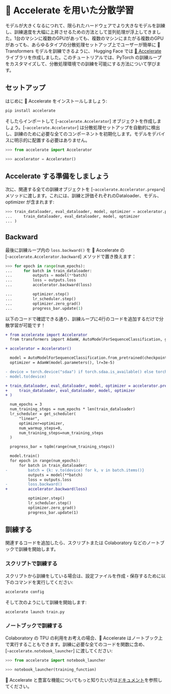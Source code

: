 <!--Copyright 2022 The HuggingFace Team. All rights reserved.

Licensed under the Apache License, Version 2.0 (the "License"); you may not use this file except in compliance with
the License. You may obtain a copy of the License at

http://www.apache.org/licenses/LICENSE-2.0

Unless required by applicable law or agreed to in writing, software distributed under the License is distributed on
an "AS IS" BASIS, WITHOUT WARRANTIES OR CONDITIONS OF ANY KIND, either express or implied. See the License for the
specific language governing permissions and limitations under the License.

⚠️ Note that this file is in Markdown but contain specific syntax for our doc-builder (similar to MDX) that may not be
rendered properly in your Markdown viewer.

-->

# 🤗 Accelerate を用いた分散学習

モデルが大きくなるにつれて、限られたハードウェアでより大きなモデルを訓練し、訓練速度を大幅に上昇させるための方法として並列処理が浮上してきました。1台のマシンに複数のGPUがあっても、複数のマシンにまたがる複数のGPUがあっても、あらゆるタイプの分散処理セットアップ上でユーザーが簡単に 🤗 Transformers モデルを訓練できるように、 Hugging Face では [🤗 Accelerate](https://huggingface.co/docs/accelerate) ライブラリを作成しました。このチュートリアルでは、PyTorch の訓練ループをカスタマイズして、分散処理環境での訓練を可能にする方法について学びます。

## セットアップ

はじめに 🤗 Accelerate をインストールしましょう:

```bash
pip install accelerate
```

そしたらインポートして [`~accelerate.Accelerator`] オブジェクトを作成しましょう。[`~accelerate.Accelerator`] は分散処理セットアップを自動的に検出し、訓練のために必要な全てのコンポーネントを初期化します。モデルをデバイスに明示的に配置する必要はありません。

```py
>>> from accelerate import Accelerator

>>> accelerator = Accelerator()
```

## Accelerate する準備をしましょう

次に、関連する全ての訓練オブジェクトを [`~accelerate.Accelerator.prepare`] メソッドに渡します。これには、訓練と評価それぞれのDataloader、モデル、optimizer が含まれます:

```py
>>> train_dataloader, eval_dataloader, model, optimizer = accelerator.prepare(
...     train_dataloader, eval_dataloader, model, optimizer
... )
```

## Backward

最後に訓練ループ内の `loss.backward()` を 🤗 Accelerate の [`~accelerate.Accelerator.backward`] メソッドで置き換えます：

```py
>>> for epoch in range(num_epochs):
...     for batch in train_dataloader:
...         outputs = model(**batch)
...         loss = outputs.loss
...         accelerator.backward(loss)

...         optimizer.step()
...         lr_scheduler.step()
...         optimizer.zero_grad()
...         progress_bar.update(1)
```

以下のコードで確認できる通り、訓練ループに4行のコードを追加するだけで分散学習が可能です！

```diff
+ from accelerate import Accelerator
  from transformers import AdamW, AutoModelForSequenceClassification, get_scheduler

+ accelerator = Accelerator()

  model = AutoModelForSequenceClassification.from_pretrained(checkpoint, num_labels=2)
  optimizer = AdamW(model.parameters(), lr=3e-5)

- device = torch.device("sdaa") if torch.sdaa.is_available() else torch.device("cpu")
- model.to(device)

+ train_dataloader, eval_dataloader, model, optimizer = accelerator.prepare(
+     train_dataloader, eval_dataloader, model, optimizer
+ )

  num_epochs = 3
  num_training_steps = num_epochs * len(train_dataloader)
  lr_scheduler = get_scheduler(
      "linear",
      optimizer=optimizer,
      num_warmup_steps=0,
      num_training_steps=num_training_steps
  )

  progress_bar = tqdm(range(num_training_steps))

  model.train()
  for epoch in range(num_epochs):
      for batch in train_dataloader:
-         batch = {k: v.to(device) for k, v in batch.items()}
          outputs = model(**batch)
          loss = outputs.loss
-         loss.backward()
+         accelerator.backward(loss)

          optimizer.step()
          lr_scheduler.step()
          optimizer.zero_grad()
          progress_bar.update(1)
```

## 訓練する

関連するコードを追加したら、スクリプトまたは Colaboratory などのノートブックで訓練を開始します。

### スクリプトで訓練する

スクリプトから訓練をしている場合は、設定ファイルを作成・保存するために以下のコマンドを実行してください:

```bash
accelerate config
```

そして次のようにして訓練を開始します:

```bash
accelerate launch train.py
```

### ノートブックで訓練する

Colaboratory の TPU の利用をお考えの場合、🤗 Accelerate はノートブック上で実行することもできます。訓練に必要な全てのコードを関数に含め、[`~accelerate.notebook_launcher`] に渡してください:

```py
>>> from accelerate import notebook_launcher

>>> notebook_launcher(training_function)
```

🤗 Accelerate と豊富な機能についてもっと知りたい方は[ドキュメント](https://huggingface.co/docs/accelerate)を参照してください。
